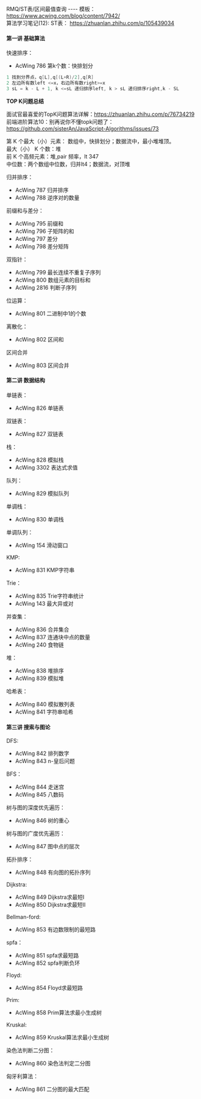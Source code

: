 
RMQ/ST表/区间最值查询 ---- 模板： https://www.acwing.com/blog/content/7942/     
算法学习笔记(12): ST表： https://zhuanlan.zhihu.com/p/105439034     


####  第一讲 基础算法

快速排序：
- AcWing 786 第k个数：快排划分
```C++
1 找到分界点，q[L],q[(L+R)/2],q[R]
2 左边所有数left <=x，右边所有数right>=x
3 sL = k - L + 1, k <=sL 递归排序left, k > sL 递归排序right,k - SL 
```
**TOP K问题总结**

面试官最喜爱的TopK问题算法详解：https://zhuanlan.zhihu.com/p/76734219      
前端进阶算法10：别再说你不懂topk问题了： https://github.com/sisterAn/JavaScript-Algorithms/issues/73     

第 K 个最大（小）元素： 数组中，快排划分；数据流中，最小堆堆顶。    
最大（小） K 个数：堆     
前 K 个高频元素：堆,pair 频率，lt 347     
中位数：两个数组中位数，归并lt4；数据流，对顶堆    

归并排序：
- AcWing 787 归并排序
- AcWing 788 逆序对的数量


前缀和与差分：
- AcWing 795 前缀和
- AcWing 796 子矩阵的和
- AcWing 797 差分
- AcWing 798 差分矩阵

双指针：
- AcWing 799 最长连续不重复子序列
- AcWing 800 数组元素的目标和
- AcWing 2816 判断子序列

位运算：
- AcWing 801 二进制中1的个数

离散化：
- AcWing 802 区间和

区间合并
- AcWing 803 区间合并

#### 第二讲 数据结构

单链表：
- AcWing 826 单链表

双链表：
- AcWing 827 双链表

栈：
- AcWing 828 模拟栈
- AcWing  3302 表达式求值

队列：
- AcWing 829 模拟队列

单调栈：
- AcWing 830 单调栈

单调队列：
- AcWing 154 滑动窗口

KMP:
- AcWing 831 KMP字符串

Trie：
- AcWing 835 Trie字符串统计
- AcWing 143 最大异或对

并查集：
- AcWing 836 合并集合
- AcWing 837 连通块中点的数量
- AcWing 240 食物链

堆：
- AcWing 838 堆排序
- AcWing 839 模拟堆

哈希表：
- AcWing 840 模拟散列表
- AcWing 841 字符串哈希

#### 第三讲 搜索与图论

DFS:
- AcWing 842 排列数字
- AcWing 843 n-皇后问题

BFS：
- AcWing 844 走迷宫
- AcWing 845 八数码

树与图的深度优先遍历：
- AcWing 846 树的重心

树与图的广度优先遍历：
- AcWing 847 图中点的层次

拓扑排序：
- AcWing 848 有向图的拓扑序列

Dijkstra:
- AcWing 849 Dijkstra求最短I
- AcWing 850 Dijkstra求最短II


Bellman-ford:
- AcWing 853 有边数限制的最短路

spfa：
- AcWing 851 spfa求最短路
- AcWing 852 spfa判断负环

Floyd:
- AcWing 854 Floyd求最短路

Prim:
- AcWing 858 Prim算法求最小生成树

Kruskal:
- AcWing 859 Kruskal算法求最小生成树

染色法判断二分图：
- AcWing 860 染色法判定二分图

匈牙利算法：
- AcWing 861 二分图的最大匹配
